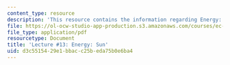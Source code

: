 ```yaml
---
content_type: resource
description: 'This resource contains the information regarding Energy: Sun.'
file: https://ol-ocw-studio-app-production.s3.amazonaws.com/courses/ec-701j-d-lab-i-development-fall-2009/d3c5515429e1bbacc25beda75b0e6ba4_MITEC_701JF09_lec13_nb.pdf
file_type: application/pdf
resourcetype: Document
title: 'Lecture #13: Energy: Sun'
uid: d3c55154-29e1-bbac-c25b-eda75b0e6ba4
---
```

